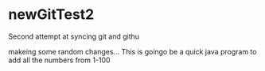 # newGitTest2
Second attempt at syncing git and githu

makeing some random changes...  This is goingo be a quick java program to add all the
numbers from 1-100
